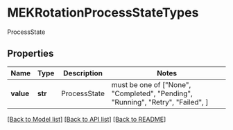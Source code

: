 # MEKRotationProcessStateTypes

ProcessState

## Properties
Name | Type | Description | Notes
------------ | ------------- | ------------- | -------------
**value** | **str** | ProcessState |  must be one of ["None", "Completed", "Pending", "Running", "Retry", "Failed", ]

[[Back to Model list]](../README.md#documentation-for-models) [[Back to API list]](../README.md#documentation-for-api-endpoints) [[Back to README]](../README.md)


